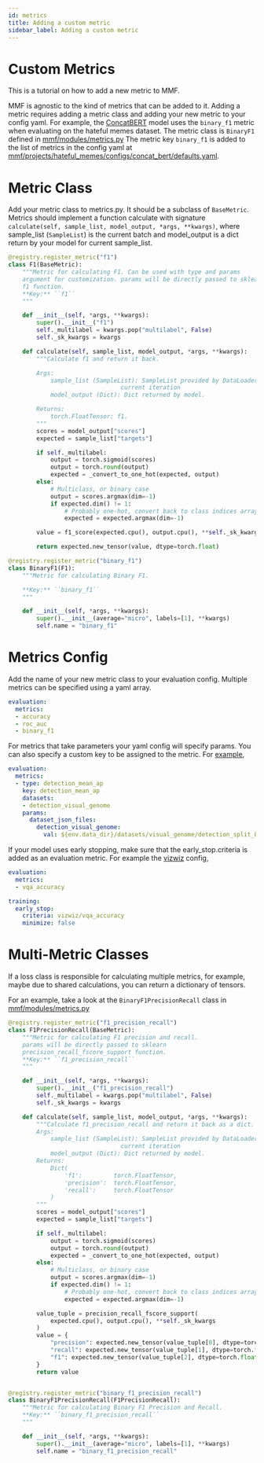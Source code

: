 ```yaml
---
id: metrics
title: Adding a custom metric
sidebar_label: Adding a custom metric
---
```


# Custom Metrics

This is a tutorial on how to add a new metric to MMF.

MMF is agnostic to the kind of metrics that can be added to it.
Adding a metric requires adding a metric class and adding your new metric to your config yaml.
For example, the [ConcatBERT](https://github.com/facebookresearch/mmf/blob/master/website/docs/tutorials/concat_bert_tutorial.md) model uses the `binary_f1` metric when evaluating on the hateful memes dataset.
The metric class is `BinaryF1` defined in [mmf/modules/metrics.py](https://github.com/facebookresearch/mmf/blob/master/mmf/modules/metrics.py)
The metric key `binary_f1` is added to the list of metrics in the config yaml at [mmf/projects/hateful_memes/configs/concat_bert/defaults.yaml](https://github.com/facebookresearch/mmf/blob/15fa63071bfaed56db43deba871cfec76439c66f/projects/others/concat_bert/hateful_memes/defaults.yaml#L28).


# Metric Class

Add your metric class to metrics.py. It should be a subclass of `BaseMetric`.
Metrics should implement a function calculate with signature `calculate(self, sample_list, model_output, *args, **kwargs)`,
where sample_list (`SampleList`) is the current batch and model_output is a dict return by your model for current sample_list.

```python
@registry.register_metric("f1")
class F1(BaseMetric):
    """Metric for calculating F1. Can be used with type and params
    argument for customization. params will be directly passed to sklearn
    f1 function.
    **Key:** ``f1``
    """

    def __init__(self, *args, **kwargs):
        super().__init__("f1")
        self._multilabel = kwargs.pop("multilabel", False)
        self._sk_kwargs = kwargs

    def calculate(self, sample_list, model_output, *args, **kwargs):
        """Calculate f1 and return it back.

        Args:
            sample_list (SampleList): SampleList provided by DataLoader for
                                current iteration
            model_output (Dict): Dict returned by model.

        Returns:
            torch.FloatTensor: f1.
        """
        scores = model_output["scores"]
        expected = sample_list["targets"]

        if self._multilabel:
            output = torch.sigmoid(scores)
            output = torch.round(output)
            expected = _convert_to_one_hot(expected, output)
        else:
            # Multiclass, or binary case
            output = scores.argmax(dim=-1)
            if expected.dim() != 1:
                # Probably one-hot, convert back to class indices array
                expected = expected.argmax(dim=-1)

        value = f1_score(expected.cpu(), output.cpu(), **self._sk_kwargs)

        return expected.new_tensor(value, dtype=torch.float)

@registry.register_metric("binary_f1")
class BinaryF1(F1):
    """Metric for calculating Binary F1.

    **Key:** ``binary_f1``
    """

    def __init__(self, *args, **kwargs):
        super().__init__(average="micro", labels=[1], **kwargs)
        self.name = "binary_f1"
```

# Metrics Config

Add the name of your new metric class to your evaluation config. Multiple metrics can be specified using a yaml array.

```yaml
evaluation:
  metrics:
  - accuracy
  - roc_auc
  - binary_f1
```

For metrics that take parameters your yaml config will specify params. You can also specify a custom key to be assigned to the metric. For [example](https://github.com/facebookresearch/mmf/blob/master/projects/unit/configs/vg/single_task.yaml),

```yaml
evaluation:
  metrics:
  - type: detection_mean_ap
    key: detection_mean_ap
    datasets:
    - detection_visual_genome
    params:
      dataset_json_files:
        detection_visual_genome:
          val: ${env.data_dir}/datasets/visual_genome/detection_split_by_coco_2017/annotations/instances_val_split_by_coco_2017.json

```

If your model uses early stopping, make sure that the early_stop.criteria is added as an evaluation metric. For example the [vizwiz](https://github.com/facebookresearch/mmf/blob/master/projects/ban/configs/vizwiz/defaults.yaml) config,

```yaml
evaluation:
  metrics:
  - vqa_accuracy

training:
  early_stop:
    criteria: vizwiz/vqa_accuracy
    minimize: false
```

# Multi-Metric Classes

If a loss class is responsible for calculating multiple metrics, for example, maybe due to shared calculations, you can return a dictionary of tensors.

For an example, take a look at the `BinaryF1PrecisionRecall` class in [mmf/modules/metrics.py](https://github.com/facebookresearch/mmf/blob/master/mmf/modules/metrics.py)

```python
@registry.register_metric("f1_precision_recall")
class F1PrecisionRecall(BaseMetric):
    """Metric for calculating F1 precision and recall.
    params will be directly passed to sklearn
    precision_recall_fscore_support function.
    **Key:** ``f1_precision_recall``
    """

    def __init__(self, *args, **kwargs):
        super().__init__("f1_precision_recall")
        self._multilabel = kwargs.pop("multilabel", False)
        self._sk_kwargs = kwargs

    def calculate(self, sample_list, model_output, *args, **kwargs):
        """Calculate f1_precision_recall and return it back as a dict.
        Args:
            sample_list (SampleList): SampleList provided by DataLoader for
                                current iteration
            model_output (Dict): Dict returned by model.
        Returns:
            Dict(
                'f1':         torch.FloatTensor,
                'precision':  torch.FloatTensor,
                'recall':     torch.FloatTensor
            )
        """
        scores = model_output["scores"]
        expected = sample_list["targets"]

        if self._multilabel:
            output = torch.sigmoid(scores)
            output = torch.round(output)
            expected = _convert_to_one_hot(expected, output)
        else:
            # Multiclass, or binary case
            output = scores.argmax(dim=-1)
            if expected.dim() != 1:
                # Probably one-hot, convert back to class indices array
                expected = expected.argmax(dim=-1)

        value_tuple = precision_recall_fscore_support(
            expected.cpu(), output.cpu(), **self._sk_kwargs
        )
        value = {
            "precision": expected.new_tensor(value_tuple[0], dtype=torch.float),
            "recall": expected.new_tensor(value_tuple[1], dtype=torch.float),
            "f1": expected.new_tensor(value_tuple[2], dtype=torch.float),
        }
        return value


@registry.register_metric("binary_f1_precision_recall")
class BinaryF1PrecisionRecall(F1PrecisionRecall):
    """Metric for calculating Binary F1 Precision and Recall.
    **Key:** ``binary_f1_precision_recall``
    """

    def __init__(self, *args, **kwargs):
        super().__init__(average="micro", labels=[1], **kwargs)
        self.name = "binary_f1_precision_recall"
```
